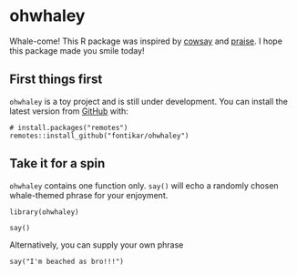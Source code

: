 # ohwhaley  

Whale-come! This R package was inspired by [cowsay](https://github.com/sckott/cowsay) and [praise](https://github.com/rladies/praise). I hope this package made you smile today! 

## First things first

`ohwhaley` is a toy project and is still under development. You can install the latest version from [GitHub](https://github.com/) with:

```{r, install, results = "hide", eval = FALSE}
# install.packages("remotes")
remotes::install_github("fontikar/ohwhaley")
```

## Take it for a spin

`ohwhaley` contains one function only. `say()` will echo a randomly chosen whale-themed phrase for your enjoyment.

```{r example}
library(ohwhaley)
 
say() 
```

Alternatively, you can supply your own phrase

```{r, customise}
say("I'm beached as bro!!!")
```
